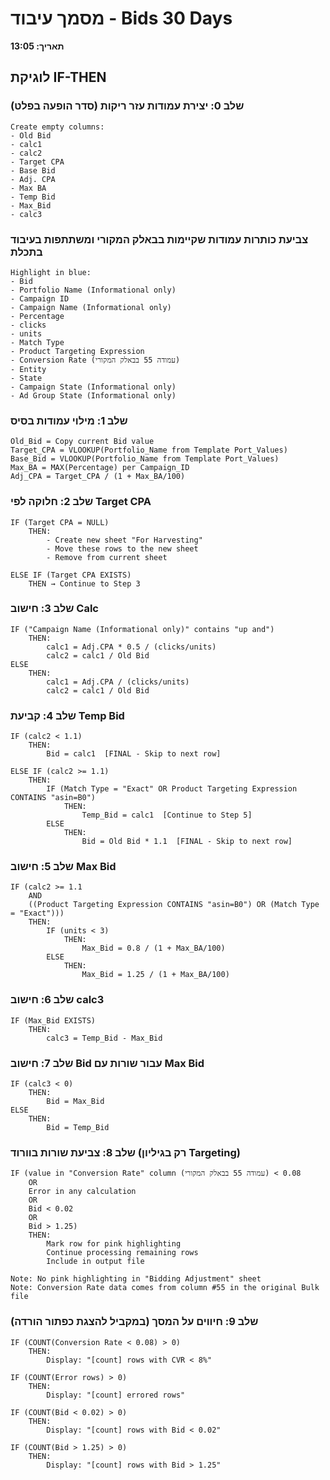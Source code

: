 # מסמך עיבוד - Bids 30 Days
**תאריך: 13:05**

## לוגיקת IF-THEN

### שלב 0: יצירת עמודות עזר ריקות (סדר הופעה בפלט)
```
Create empty columns:
- Old Bid
- calc1
- calc2
- Target CPA
- Base Bid
- Adj. CPA
- Max BA
- Temp Bid
- Max_Bid
- calc3
```

### צביעת כותרות עמודות שקיימות בבאלק המקורי ומשתתפות בעיבוד בתכלת
```
Highlight in blue:
- Bid
- Portfolio Name (Informational only)
- Campaign ID
- Campaign Name (Informational only)
- Percentage
- clicks
- units
- Match Type
- Product Targeting Expression
- Conversion Rate (עמודה 55 בבאלק המקורי)
- Entity
- State
- Campaign State (Informational only)
- Ad Group State (Informational only)
```

### שלב 1: מילוי עמודות בסיס
```
Old_Bid = Copy current Bid value
Target_CPA = VLOOKUP(Portfolio_Name from Template Port_Values)
Base_Bid = VLOOKUP(Portfolio_Name from Template Port_Values)
Max_BA = MAX(Percentage) per Campaign_ID
Adj_CPA = Target_CPA / (1 + Max_BA/100)
```

### שלב 2: חלוקה לפי Target CPA
```
IF (Target CPA = NULL)
    THEN:
        - Create new sheet "For Harvesting"
        - Move these rows to the new sheet
        - Remove from current sheet
   
ELSE IF (Target CPA EXISTS)
    THEN → Continue to Step 3
```

### שלב 3: חישוב Calc
```
IF ("Campaign Name (Informational only)" contains "up and")
    THEN:
        calc1 = Adj.CPA * 0.5 / (clicks/units)
        calc2 = calc1 / Old Bid
ELSE
    THEN:
        calc1 = Adj.CPA / (clicks/units)
        calc2 = calc1 / Old Bid
```

### שלב 4: קביעת Temp Bid
```
IF (calc2 < 1.1)
    THEN:
        Bid = calc1  [FINAL - Skip to next row]
        
ELSE IF (calc2 >= 1.1)
    THEN:
        IF (Match Type = "Exact" OR Product Targeting Expression CONTAINS "asin=B0")
            THEN:
                Temp_Bid = calc1  [Continue to Step 5]
        ELSE
            THEN:
                Bid = Old Bid * 1.1  [FINAL - Skip to next row]
```

### שלב 5: חישוב Max Bid
```
IF (calc2 >= 1.1 
    AND 
    ((Product Targeting Expression CONTAINS "asin=B0") OR (Match Type = "Exact")))
    THEN:
        IF (units < 3)
            THEN:
                Max_Bid = 0.8 / (1 + Max_BA/100)
        ELSE
            THEN:
                Max_Bid = 1.25 / (1 + Max_BA/100)
```

### שלב 6: חישוב calc3
```
IF (Max_Bid EXISTS)
    THEN:
        calc3 = Temp_Bid - Max_Bid
```

### שלב 7: חישוב Bid עבור שורות עם Max Bid
```
IF (calc3 < 0)
    THEN:
        Bid = Max_Bid
ELSE
    THEN:
        Bid = Temp_Bid
```

### שלב 8: צביעת שורות בוורוד (רק בגיליון Targeting)
```
IF (value in "Conversion Rate" column (עמודה 55 בבאלק המקורי) < 0.08
    OR
    Error in any calculation
    OR
    Bid < 0.02
    OR
    Bid > 1.25)
    THEN:
        Mark row for pink highlighting
        Continue processing remaining rows
        Include in output file
        
Note: No pink highlighting in "Bidding Adjustment" sheet
Note: Conversion Rate data comes from column #55 in the original Bulk file
```

### שלב 9: חיווים על המסך (במקביל להצגת כפתור הורדה)
```
IF (COUNT(Conversion Rate < 0.08) > 0)
    THEN:
        Display: "[count] rows with CVR < 8%"
        
IF (COUNT(Error rows) > 0)
    THEN:
        Display: "[count] errored rows"
        
IF (COUNT(Bid < 0.02) > 0)
    THEN:
        Display: "[count] rows with Bid < 0.02"
        
IF (COUNT(Bid > 1.25) > 0)
    THEN:
        Display: "[count] rows with Bid > 1.25"
```